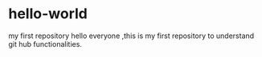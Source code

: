 # hello-world
my first repository
hello everyone ,this is my first repository to understand git hub functionalities.
